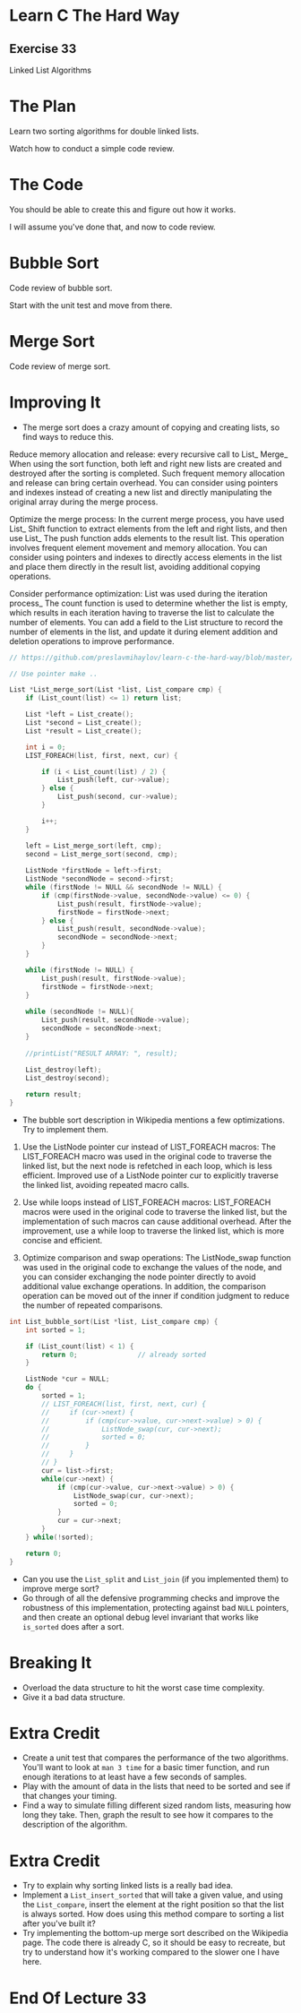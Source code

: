 Learn C The Hard Way
=======

Exercise 33
----

Linked List Algorithms



The Plan
====

Learn two sorting algorithms for double linked lists.

Watch how to conduct a simple code review.



The Code
====

You should be able to create this and figure out how it works.

I will assume you've done that, and now to code review.



Bubble Sort
====

Code review of bubble sort.

Start with the unit test and move from there.



Merge Sort
====

Code review of merge sort.



Improving It
====

* The merge sort does a crazy amount of copying and creating lists, so find ways to reduce this.

Reduce memory allocation and release: every recursive call to List_ Merge_ When using the sort function, both left and right new lists are created and destroyed after the sorting is completed. Such frequent memory allocation and release can bring certain overhead. You can consider using pointers and indexes instead of creating a new list and directly manipulating the original array during the merge process.

Optimize the merge process: In the current merge process, you have used List_ Shift function to extract elements from the left and right lists, and then use List_ The push function adds elements to the result list. This operation involves frequent element movement and memory allocation. You can consider using pointers and indexes to directly access elements in the list and place them directly in the result list, avoiding additional copying operations.

Consider performance optimization: List was used during the iteration process_ The count function is used to determine whether the list is empty, which results in each iteration having to traverse the list to calculate the number of elements. You can add a field to the List structure to record the number of elements in the list, and update it during element addition and deletion operations to improve performance.

```C
// https://github.com/preslavmihaylov/learn-c-the-hard-way/blob/master/33.LinkedListAlgorithms/liblcthw/src/lcthw/list_algos.c

// Use pointer make ..

List *List_merge_sort(List *list, List_compare cmp) {
    if (List_count(list) <= 1) return list;

    List *left = List_create();
    List *second = List_create();
    List *result = List_create();

    int i = 0;
    LIST_FOREACH(list, first, next, cur) {

        if (i < List_count(list) / 2) {
            List_push(left, cur->value);
        } else {
            List_push(second, cur->value);
        }

        i++;
    }

    left = List_merge_sort(left, cmp);
    second = List_merge_sort(second, cmp);
	
    ListNode *firstNode = left->first;
    ListNode *secondNode = second->first;
    while (firstNode != NULL && secondNode != NULL) {
        if (cmp(firstNode->value, secondNode->value) <= 0) {
            List_push(result, firstNode->value);
            firstNode = firstNode->next;
        } else {
            List_push(result, secondNode->value);
            secondNode = secondNode->next;
        }
    }

    while (firstNode != NULL) {
        List_push(result, firstNode->value);
        firstNode = firstNode->next;
    }
    
    while (secondNode != NULL){
        List_push(result, secondNode->value);
        secondNode = secondNode->next;
    }
	
	//printList("RESULT ARRAY: ", result);
    
    List_destroy(left);
    List_destroy(second);

	return result;
}
```

* The bubble sort description in Wikipedia mentions a few optimizations. Try to implement them.

1. Use the ListNode pointer cur instead of LIST_FOREACH macros: The LIST_FOREACH macro was used in the original code to traverse the linked list, but the next node is refetched in each loop, which is less efficient. Improved use of a ListNode pointer cur to explicitly traverse the linked list, avoiding repeated macro calls.

2. Use while loops instead of LIST_FOREACH macros: LIST_FOREACH macros were used in the original code to traverse the linked list, but the implementation of such macros can cause additional overhead. After the improvement, use a while loop to traverse the linked list, which is more concise and efficient.

3. Optimize comparison and swap operations: The ListNode_swap function was used in the original code to exchange the values of the node, and you can consider exchanging the node pointer directly to avoid additional value exchange operations. In addition, the comparison operation can be moved out of the inner if condition judgment to reduce the number of repeated comparisons.
```C
int List_bubble_sort(List *list, List_compare cmp) {
    int sorted = 1;

    if (List_count(list) < 1) {
        return 0;               // already sorted
    }

    ListNode *cur = NULL;
    do {
        sorted = 1;
        // LIST_FOREACH(list, first, next, cur) {
        //     if (cur->next) {
        //         if (cmp(cur->value, cur->next->value) > 0) {
        //             ListNode_swap(cur, cur->next);
        //             sorted = 0;
        //         }
        //     }
        // }
        cur = list->first;
        while(cur->next) {
            if (cmp(cur->value, cur->next->value) > 0) {
                ListNode_swap(cur, cur->next);
                sorted = 0;
            }
            cur = cur->next;
        }
    } while(!sorted);

    return 0;
}
```
* Can you use the ``List_split`` and ``List_join`` (if you implemented them) to improve merge sort?
* Go through of all the defensive programming checks and improve the robustness of this implementation, protecting against bad ``NULL`` pointers, and then create an optional debug level invariant that works like ``is_sorted`` does
  after a sort.



Breaking It
====

* Overload the data structure to hit the worst case time complexity.
* Give it a bad data structure.



Extra Credit
====

* Create a unit test that compares the performance of the two algorithms.  You'll want to look at ``man 3 time`` for a basic timer function,  and run enough iterations to at least have a few seconds of samples.
* Play with the amount of data in the lists that need to be sorted and see if that changes your timing.
* Find a way to simulate filling different sized random lists, measuring how long they take. Then, graph the result to see how it compares to the description of the algorithm.



Extra Credit
====

* Try to explain why sorting linked lists is a really bad idea.
* Implement a ``List_insert_sorted`` that will take a given value, and using the ``List_compare``, insert the element at the
  right position so that the list is always sorted.  How does using this method compare to sorting a list after you've built it?
* Try implementing the bottom-up merge sort described on the Wikipedia page.  The code there is already C, so it should be easy to
  recreate, but try to understand how it's working compared to the slower one I have here.



End Of Lecture 33
=====

